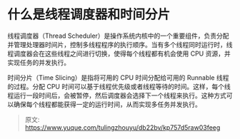 # 什么是线程调度器和时间分片

线程调度器（Thread Scheduler）是操作系统内核中的一个重要组件，负责分配并管理处理器时间片，控制多线程程序的执行顺序。当有多个线程同时运行时，线程调度器会在这些线程之间进行切换，使得每个线程都有机会使用 CPU 资源，并实现任务的并发执行。

时间分片（Time Slicing）是指将可用的 CPU 时间分配给可用的 Runnable 线程的过程。分配 CPU 时间可以基于线程优先级或者线程等待的时间。这样，每个线程运行一段时间后，会被暂停，然后调度器会选择下一个线程来执行。这种方式可以确保每个线程都能获得一定的运行时间，从而实现多任务并发执行。



> 原文: <https://www.yuque.com/tulingzhouyu/db22bv/kp757d5raw03feeg>